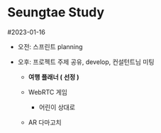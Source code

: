 # Seungtae Study

#2023-01-16

- 오전: 스프린트 planning

- 오후: 프로젝트 주제 공유, develop, 컨설턴트님 미팅
  
  - **여행 플래너 ( 선정 )**
  
  - WebRTC 게임
    
    - 어린이 상대로
  
  - AR 다마고치